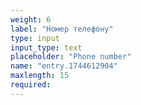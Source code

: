 ```yaml
---
weight: 6
label: "Номер телефону"
type: input
input_type: text
placeholder: "Phone number"
name: "entry.1744612904"
maxlength: 15
required:
---
```

